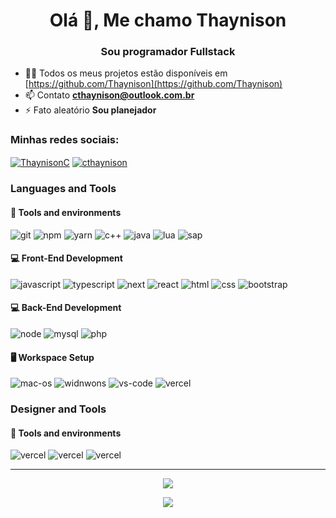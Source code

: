 <h1 align="center">Olá 👋, Me chamo Thaynison</h1>
<h3 align="center">Sou programador Fullstack</h3>

- 👨‍💻 Todos os meus projetos estão disponíveis em [https://github.com/Thaynison](https://github.com/Thaynison)
- 📫 Contato **cthaynison@outlook.com.br**
- ⚡ Fato aleatório **Sou planejador**

<h3 align="left">Minhas redes sociais:</h3>
<p align="left">
  <a href="https://twitter.com/ThaynisonC" target="blank"><img align="center" src="https://img.shields.io/badge/Twitter-1DA1F2?style=for-the-badge&logo=twitter&logoColor=white" alt="ThaynisonC" /></a>
  <a href="https://instagram.com/cthaynison" target="blank"><img align="center" src="https://img.shields.io/badge/Instagram-405DE6?style=for-the-badge&logo=instagram&logoColor=white" alt="cthaynison" /></a>
</p>

### Languages and Tools

#### :wrench: Tools and environments

![git](https://img.shields.io/badge/Git-F05032.svg?style=for-the-badge&logo=git&logoColor=white)
![npm](https://img.shields.io/badge/NPM-CB3837.svg?style=for-the-badge&logo=npm&logoColor=white)
![yarn](https://img.shields.io/badge/Yarn-2C8EBB.svg?style=for-the-badge&logo=yarn&logoColor=white)
![c++](https://img.shields.io/badge/C%2B%2B-00599C?style=for-the-badge&logo=c%2B%2B&logoColor=white)
![java](https://img.shields.io/badge/Java-ED8B00?style=for-the-badge&logo=java&logoColor=white)
![lua](https://img.shields.io/badge/Lua-2C2D72?style=for-the-badge&logo=lua&logoColor=white)
![sap](https://img.shields.io/badge/SAP-0FAAFF?style=for-the-badge&logo=sap&logoColor=white)

#### :computer: Front-End Development

![javascript](https://img.shields.io/badge/JavaScript-F7DF1E?style=for-the-badge&logo=javascript&logoColor=black)
![typescript](https://img.shields.io/badge/TypeScript-3178C6?style=for-the-badge&logo=typescript&logoColor=white)
![next](https://img.shields.io/badge/Next-000000?style=for-the-badge&logo=nextdotjs&logoColor=FFFFFF)
![react](https://img.shields.io/badge/React-20232A?style=for-the-badge&logo=react&logoColor=61DAFB)
![html](https://img.shields.io/badge/HTML5-E34F26?style=for-the-badge&logo=html5&logoColor=white)
![css](https://img.shields.io/badge/CSS3-1572B6?style=for-the-badge&logo=css3&logoColor=white)
![bootstrap](https://img.shields.io/badge/Bootstrap-7952b3?style=for-the-badge&logo=bootstrap&logoColor=white)

#### :computer: Back-End Development

![node](https://img.shields.io/badge/Node.js-43853D?style=for-the-badge&logo=node.js&logoColor=white)
![mysql](https://img.shields.io/badge/MySQL-00000F?style=for-the-badge&logo=mysql&logoColor=white)
![php](https://img.shields.io/badge/PHP-777BB4?style=for-the-badge&logo=php&logoColor=white)

#### 🖥️ Workspace Setup

![mac-os](https://img.shields.io/badge/mac%20os-000000?style=for-the-badge&logo=apple&logoColor=white)
![widnwons](https://img.shields.io/badge/Windows-0078D6?style=for-the-badge&logo=windows&logoColor=white)
![vs-code](https://img.shields.io/badge/VS_Code-007ACC?style=for-the-badge&logo=Visual-Studio-Code&logoColor=white)
![vercel](https://img.shields.io/badge/Vercel-000000?style=for-the-badge&logo=vercel&logoColor=white)

### Designer and Tools

#### :wrench: Tools and environments

![vercel](https://aleen42.github.io/badges/src/photoshop.svg)
![vercel](https://aleen42.github.io/badges/src/illustrator.svg)
![vercel](https://aleen42.github.io/badges/src/after_effects.svg)

_____

<p align="center">
    <a align="center">
      <img src="https://github-readme-stats.vercel.app/api/top-langs?username=thaynison&show_icons=true&hide_border=true&count_private=true&theme=vision-friendly-dark&title_color=7159c1&icon_color=7159c1&layout=compact" /></a>
</p> 
 
<p align="center">
<a><img src="https://github-readme-stats.vercel.app/api?username=thaynison&show_icons=true&hide_border=true&count_private=true&theme=vision-friendly-dark&title_color=7159c1&icon_color=7159c1&hide=stars,issues" /></a>
</p>
